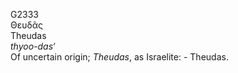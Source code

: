<body>
  <p>G2333<br>  Θευδᾶς  <br> Theudas  <br><i>thyoo-das‘ </i><br>Of uncertain origin; <i>Theudas</i>, as Israelite: - Theudas.<br></p>
 </body>